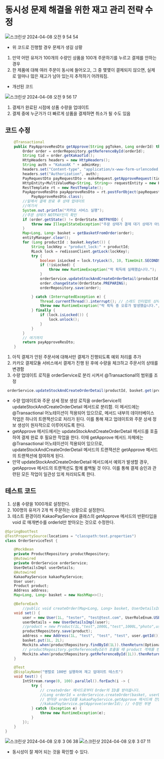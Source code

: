 # 동시성 문제 해결을 위한 재고 관리 전략 수정

![스크린샷 2024-04-08 오전 9 54 54](https://github.com/pie0902/TIL/assets/47919911/31085744-c9a3-4196-b0a5-742c1f290005)
* 위 코드로 진행할 경우 문제가 생길 상황
1. 만약 어떤 유저가 100개의 수량인 상품을 100개 주문하기를 누르고 결제를 안하는 경우
2. 한 제품에 대해 여러 주문이 동시에 들어오고, 그 중 몇몇이 결제되지 않으면, 실제로 얼마나 많은 재고가 남아 있는지 추적하기 어려워짐.

* 개선된 코드<br>

![스크린샷 2024-04-08 오전 9 56 17](https://github.com/pie0902/TIL/assets/47919911/17fa4b89-f6fc-4afd-aff9-f6da65791eb5)

1. 결제가 완료된 시점에 상품 수량을 업데이트
2. 결제 중에 누군가가 더 빠르게 상품을 결제하면 취소가 될 수도 있음

## 코드 수정
```java
    @Transactional
    public PayApproveResDto getApprove(String pgToken, Long orderId) throws Exception {
        Order order = orderRepository.getReferenceById(orderId);
        String tid = order.getKakaoTid();
        HttpHeaders headers = new HttpHeaders();
        String auth = "KakaoAK " + adminKey;
        headers.set("Content-type", "application/x-www-form-urlencoded;charset=utf-8");
        headers.set("Authorization", auth);
        PayRequestDto payRequestDto = makeRequest.getApproveRequest(tid, pgToken);
        HttpEntity<MultiValueMap<String, String>> requestEntity = new HttpEntity<>(payRequestDto.getMap(), headers);
        RestTemplate rt = new RestTemplate();
        PayApproveResDto payApproveResDto = rt.postForObject(payRequestDto.getUrl(), requestEntity,
            PayApproveResDto.class);
        //밑에서 결제 완료 후 상태 업데이트
        //여기서
        System.out.println("카카오 서비스 실행");
        //주문 상태가 NOTPAY인지 확인
        if (order.getState() != OrderState.NOTPAYED) {
            throw new IllegalStateException("주문 상태가 결제 대기 상태가 아닙니다.");
        }
        Map<Long, Long> basket = getBasketFromOrder(order);
        entityManager.clear();
        for (Long productId : basket.keySet()) {
            String lockKey = "product_lock:" + productId;
            RLock lock = redissonClient.getLock(lockKey);
            try {
                boolean isLocked = lock.tryLock(5, 10, TimeUnit.SECONDS);
                if (!isLocked) {
                    throw new RuntimeException("락 획득에 실패했습니다.");
                }
                orderService.updateStockAndCreateOrderDetail(productId, basket.get(productId));
                order.changeState(OrderState.PREPARING);
                orderRepository.save(order);

            } catch (InterruptedException e) {
                Thread.currentThread().interrupt(); // 스레드 인터럽트 상태 재설정
                throw new RuntimeException("락 획득 중 오류가 발생했습니다.", e);
            } finally {
                if (lock.isLocked()) {
                    lock.unlock();
                }
            }
        }
        // 여기까지
        return payApproveResDto;
    }
```
1. 아직 결제가 안된 주문서에 대해서만 결제가 진행되도록 예외 처리를 추가
2. 카카오 결제모듈 서비스에서 결제가 진행 된 후에 수량을 체크하고 주문서의 상태를 변경함
3. 수량 업데이트 로직을 orderService로 분리 시켜서 @Transactional의 범위를 조정
```java
 orderService.updateStockAndCreateOrderDetail(productId, basket.get(productId));
```
* 수량 업데이트와 주문 상세 정보 생성 로직을 orderService의 updateStockAndCreateOrderDetail 메서드로 분리함. 이 메서드에는 @Transactional 어노테이션이 적용되어 있으므로, 메서드 내부의 데이터베이스 작업은 하나의 트랜잭션으로 처리가 된다. 이를 통해 재고 업데이트와 주문 상세 정보 생성이 원자적으로 이루어지도록 한다.
* getApprove 메서드에서는 updateStockAndCreateOrderDetail 메서드를 호출하여 결제 완료 후 필요한 작업을 한다. 이때 getApprove 메서드 자체에는 @Transactional 어노테이션이 적용되어 있으므로, updateStockAndCreateOrderDetail 메서드의 트랜잭션은 getApprove 메서드의 트랜잭션에 참여하게 된다.
* 만약 updateStockAndCreateOrderDetail 메서드에서 예외가 발생할 경우, getApprove 메서드의 트랜잭션도 함께 롤백될 것 이다. 이를 통해 결제 승인과 관련된 모든 작업이 일관성 있게 처리되도록 한다.

## 테스트 코드
1. 상품 수량을 1000개로 설정한다.
2. 100명의 유저가 2개 씩 주문하는 상황으로 설정한다.
3. 테스트 환경이라 KakaoPayService 클래스의 getApprove 메서드의 반환타입을 void 로 매개변수를 orderId만 받아오는 것으로 수정한다.
```java
@SpringBootTest
@TestPropertySource(locations = "classpath:test.properties")
class OrderServiceTest {

    @MockBean
    private ProductRepository productRepository;
    @Autowired
    private OrderService orderService;
    UserDetailsImpl userDetails;
    @Autowired
    KakaoPayService kakaoPayService;
    User user;
    Product product;
    Address address;
    Map<Long, Long> basket = new HashMap<>();

    @BeforeEach
        //public void createOrder(Map<Long, Long> basket, UserDetailsImpl userDetails, Long addressId)
    void set() {
        user = new User(1L, "tester", "test@test.com", UserRoleEnum.USER);
        userDetails = new UserDetailsImpl(user);
        //product = new Product(1L,"test",1000L,"test",1000L,"photo",user.getId());
        productRepository.save(product);
        address = new Address(1L, "test", "test", "test", user.getId());
        basket.put(1L, 2L);
        Mockito.when(productRepository.findById(1L)).thenReturn(Optional.of(product));
        // productRepository.getReferenceById가 호출될 때 product 객체를 반환하도록 설정
        Mockito.when(productRepository.getReferenceById(1L)).thenReturn(product);
    }

    @Test
    @DisplayName("병렬로 100번 실행하여 재고 업데이트 테스트")
    void test() {
        IntStream.range(0, 100).parallel().forEach(i -> {
            try {
                // createOrder 메서드로부터 Order의 ID를 받아옵니다.
                //Long orderId = orderService.createOrder(basket, userDetails, address.getId());
                // 받아온 orderId를 kakaoPayService.getApprove 메서드에 전달합니다.
                //kakaoPayService.getApprove(orderId); // 수정된 부분
            } catch (Exception e) {
                throw new RuntimeException(e);
            }
        });
    }
}

```
![스크린샷 2024-04-08 오후 3 06 38](https://github.com/pie0902/TIL/assets/47919911/debdba13-5795-48f7-9f85-f90166ceb726)
![스크린샷 2024-04-08 오후 3 07 11](https://github.com/pie0902/TIL/assets/47919911/1ea1f94d-502f-457b-b12a-caab44d7b80e)

* 동시성이 잘 제어 되는 것을 확인할 수 있다.
